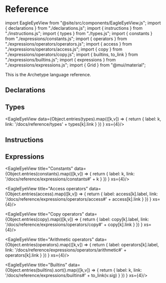 # Reference

import EagleEyeView from "@site/src/components/EagleEyeView.js";
import { declarations } from "./declarations.js";
import { instructions } from "./instructions.js";
import { types } from "./types.js";
import { constants } from "./expressions/constants.js";
import { operators } from "./expressions/operators/operators.js";
import { access } from "./expressions/operators/access.js";
import { copy } from "./expressions/operators/copy.js";
import { builtins, to_link } from "./expressions/builtins.js";
import { expressions } from "./expressions/expressions.js";
import { Grid } from "@mui/material";

This is the Archetype language reference.

## Declarations

<Grid container>
  <Grid item md={4} xs={12} sm={12}>
    <EagleEyeView title="Storage" data={declarations.storage} xs={4}/>
  </Grid>
  <Grid item md={8} xs={12} sm={12}>
    <EagleEyeView title="Composite types" data={declarations.types} xs={3}/>
  </Grid>
  <Grid item md={4} xs={12} sm={12}>
    <EagleEyeView title="Inlined" data={declarations.inlined} xs={4}/>
  </Grid>
  <Grid item md={8} xs={12} sm={12}>
    <EagleEyeView title="Entrypoints" data={declarations.entrypoints} xs={3}/>
  </Grid>
</Grid>

<EagleEyeView title="Sections" data={declarations.sections} xs={4}/>

<Grid container>
  <Grid item md={4} xs={12} sm={12}>
    <EagleEyeView title="Functions" data={declarations.functions} xs={4}/>
  </Grid>
  <Grid item md={8} xs={12} sm={12}>
    <EagleEyeView title="Views" data={declarations.views} xs={3}/>
  </Grid>
</Grid>

## Types

<EagleEyeView data={Object.entries(types).map(([k,v]) => {
    return { label: k, link: '/docs/reference/types' + types[k].link }
  })
} xs={4}/>

## Instructions

<Grid container>
  <Grid item md={4} xs={12} sm={12}>
    <EagleEyeView title="Sequence" data={instructions.sequence} xs={6}/>
  </Grid>
  <Grid item md={8} xs={12} sm={12}>
    <EagleEyeView title="Local variable" data={instructions.localvar} xs={6}/>
  </Grid>
</Grid>

<EagleEyeView title="Assignement" data={instructions.assignements} xs={1}/>

<EagleEyeView title="Control" data={instructions.controls} xs={2}/>

<EagleEyeView title="Divergent" data={instructions.divergent} xs={2}/>

<Grid container>
  <Grid item md={4} xs={12} sm={12}>
    <EagleEyeView title="Set" data={instructions.sets} xs={6}/>
  </Grid>
  <Grid item md={8} xs={12} sm={12}>
    <EagleEyeView title="List" data={instructions.lists} xs={3}/>
  </Grid>
</Grid>

<EagleEyeView title="Map" data={instructions.maps} xs={2}/>

<EagleEyeView title="Asset" data={instructions.assets} xs={2}/>

<EagleEyeView title="Operation" data={instructions.blockchain} xs={4}/>

## Expressions

<EagleEyeView title="Constants" data={Object.entries(constants).map(([k,v]) => {
    return { label: k, link: '/docs/reference/expressions/constants#' + k }
  })
} xs={4}/>

<EagleEyeView title="Access operators" data={Object.entries(access).map(([k,v]) => {
    return { label: access[k].label, link: '/docs/reference/expressions/operators/access#' + access[k].link }
  })
} xs={4}/>

<EagleEyeView title="Copy operators" data={Object.entries(copy).map(([k,v]) => {
    return { label: copy[k].label, link: '/docs/reference/expressions/operators/copy#' + copy[k].link }
  })
} xs={4}/>

<EagleEyeView title="Arithmetic operators" data={Object.entries(operators).map(([k,v]) => {
    return { label: operators[k].label, link: '/docs/reference/expressions/operators/arithmetic#' + operators[k].link }
  })
} xs={4}/>

<EagleEyeView title="Builtins" data={Object.entries(builtins).sort().map(([k,v]) => {
    return { label: k, link: '/docs/reference/expressions/builtins#' + to_link(v.sig) }
  })
} xs={4}/>

<EagleEyeView title="Control" data={expressions.controls} xs={4}/>

<EagleEyeView title="Declaration" data={expressions.declaration} xs={4} />

<EagleEyeView title="Asset" data={expressions.asset} xs={4}/>
